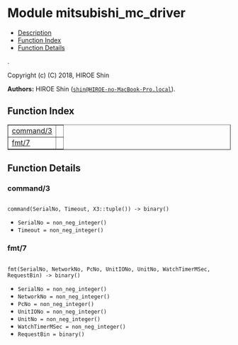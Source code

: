 

# Module mitsubishi_mc_driver #
* [Description](#description)
* [Function Index](#index)
* [Function Details](#functions)

.

Copyright (c) (C) 2018, HIROE Shin

__Authors:__ HIROE Shin ([`shin@HIROE-no-MacBook-Pro.local`](mailto:shin@HIROE-no-MacBook-Pro.local)).

<a name="index"></a>

## Function Index ##


<table width="100%" border="1" cellspacing="0" cellpadding="2" summary="function index"><tr><td valign="top"><a href="#command-3">command/3</a></td><td></td></tr><tr><td valign="top"><a href="#fmt-7">fmt/7</a></td><td></td></tr></table>


<a name="functions"></a>

## Function Details ##

<a name="command-3"></a>

### command/3 ###

<pre><code>
command(SerialNo, Timeout, X3::tuple()) -&gt; binary()
</code></pre>

<ul class="definitions"><li><code>SerialNo = non_neg_integer()</code></li><li><code>Timeout = non_neg_integer()</code></li></ul>

<a name="fmt-7"></a>

### fmt/7 ###

<pre><code>
fmt(SerialNo, NetworkNo, PcNo, UnitIONo, UnitNo, WatchTimerMSec, RequestBin) -&gt; binary()
</code></pre>

<ul class="definitions"><li><code>SerialNo = non_neg_integer()</code></li><li><code>NetworkNo = non_neg_integer()</code></li><li><code>PcNo = non_neg_integer()</code></li><li><code>UnitIONo = non_neg_integer()</code></li><li><code>UnitNo = non_neg_integer()</code></li><li><code>WatchTimerMSec = non_neg_integer()</code></li><li><code>RequestBin = binary()</code></li></ul>

